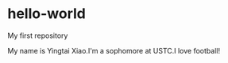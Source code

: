 # hello-world
My first repository

My name is Yingtai Xiao.I'm a sophomore at USTC.I love football!
